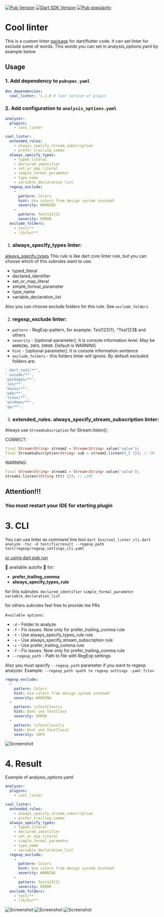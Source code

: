 [![Pub Version](https://badgen.net/pub/v/cool_linter)](https://pub.dev/packages/cool_linter/)
[![Dart SDK Version](https://badgen.net/pub/sdk-version/cool_linter)](https://pub.dev/packages/cool_linter/)
[![Pub popularity](https://badgen.net/pub/popularity/cool_linter)](https://pub.dev/packages/cool_linter/score)

# Cool linter

  This is a custom linter [package](https://pub.dev/packages/cool_linter) for dart/flutter code. It can set linter for exclude some of words. This words you can set
  in analysis_options.yaml by example below

## Usage

### 1. Add dependency to `pubspec.yaml`

```yaml
dev_dependencies:
  cool_linter: ^1.2.0 # last version of plugin
```

###  2. Add configuration to `analysis_options.yaml`

```yaml
analyzer:
  plugins:
    - cool_linter

cool_linter:
  extended_rules:
    - always_specify_stream_subscription
    - prefer_trailing_comma
  always_specify_types:
    - typed_literal
    - declared_identifier
    - set_or_map_literal
    - simple_formal_parameter
    - type_name
    - variable_declaration_list
  regexp_exclude:
    -
      pattern: Colors
      hint: Use colors from design system instead!
      severity: WARNING
    -
      pattern: Test123{1}
      severity: ERROR
  exclude_folders:
    - test/**
    - lib/ku/**
```
1. ### **always_specify_types linter**:
  [always_specify_types](https://dart-lang.github.io/linter/lints/always_specify_types.html)
  This rule is like dart core linter rule, but you can choose which of this subrules want to use:
  * typed_literal
  * declared_identifier
  * set_or_map_literal
  * simple_formal_parameter
  * type_name
  * variable_declaration_list

  Also you can choose exclude folders for this rule. See `exclude_folders`

2. ### **regexp_exclude linter**:
  * `pattern` - RegExp-pattern, for example: Test123{1}, ^Test123$ and others
  * `severity` - [optional parameter]. It is console information level. May be `WARNING`, `INFO`, `ERROR`. Default is WARNING
  * `hint` - [optional parameter]. It is console information sentence
  * `exclude_folders` - this folders linter will ignore. By default excluded folders are:

  ```dart
  '.dart_tool/**',
  '.vscode/**',
  'packages/**',
  'ios/**',
  'macos/**',
  'web/**',
  'linux/**',
  'windows/**',
  'go/**',
  ```

3. ### extended_rules. **always_specify_stream_subscription** linter:
  Always use `StreamSubscription` for Stream.listen();

  CORRECT:

  ```dart
  final Stream<String> stream2 = Stream<String>.value('value');
  final StreamSubscription<String> sub = stream2.listen((_) {}); // OK
  ```

  WARNING:

  ```dart
  final Stream<String> stream1 = Stream<String>.value('value');
  stream1.listen((String ttt) {}); // LINT
  ```

## Attention!!!
###  You must restart your IDE for starting plugin

# 3. CLI
You can use linter as command line tool
```dart bin/cool_linter_cli.dart analyze -tsc -d test/fix/result --regexp_path test/regexp/regexp_settings_cli.yaml```

[or using dart pub run](https://pub.dev/packages/cool_linter/install)

:muscle: available autofix :muscle: for:
  - **prefer_trailing_comma**
  - **always_specify_types_rule**

for this subrules: ```declared_identifier``` ```simple_formal_parameter``` ```variable_declaration_list```

for others subrules feel free to provide me PRs

`Available options`:
* `-d` - Folder to analyze
* `-f` - Fix issues. Now only for prefer_trailing_comma rule
* `-t` - Use always_specify_types_rule rule
* `-s` - Use always_specify_stream_subscription rule
* `-c` - Use prefer_trailing_comma rule
* `-f` - Fix issues. Now only for prefer_trailing_comma rule
* `--regexp_path` - Path to file with RegExp settings

Also you must specify ```--regexp_path``` parameter if you want to regexp analyzer.
Example: ```--regexp_path <path to regexp settings .yaml file>```

```yaml
regexp_exclude:
  -
    pattern: Colors
    hint: Use colors from design system instead!
    severity: WARNING
  -
    pattern: \sTestClass\s
    hint: Dont use TestClass
    severity: ERROR
  -
    pattern: \sTestClass2\s
    hint: Dont use TestClass2
    severity: INFO
```

![Screenshot](images/cli_result.png)

# 4. Result
Example of analysis_options.yaml

```yaml
analyzer:
  plugins:
    - cool_linter

cool_linter:
  extended_rules:
    - always_specify_stream_subscription
    - prefer_trailing_comma
  always_specify_types:
    - typed_literal
    - declared_identifier
    - set_or_map_literal
    - simple_formal_parameter
    - type_name
    - variable_declaration_list
  regexp_exclude:
    -
      pattern: Colors
      hint: Use colors from design system instead!
      severity: WARNING
    -
      pattern: Test123{1}
      severity: ERROR
  exclude_folders:
    - test/**
    - lib/ku/**
```

  ![Screenshot](images/linter1.png)
  ![Screenshot](images/linter2.png)
  ![Screenshot](images/linter3.png)